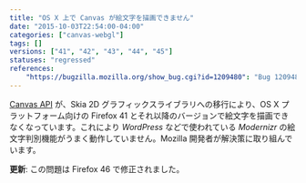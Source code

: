 ```yaml
---
title: "OS X 上で Canvas が絵文字を描画できません"
date: "2015-10-03T22:54:00-04:00"
categories: ["canvas-webgl"]
tags: []
versions: ["41", "42", "43", "44", "45"]
statuses: "regressed"
references:
    "https://bugzilla.mozilla.org/show_bug.cgi?id=1209480": "Bug 1209480 - Canvas no longer able to render emojis (caused by switch to Skia)"
---
```

[Canvas API](https://developer.mozilla.org/ja/docs/Web/API/Canvas_API) が、Skia 2D グラフィックスライブラリへの移行により、OS X プラットフォーム向けの Firefox 41 とそれ以降のバージョンで絵文字を描画できなくなっています。これにより *WordPress* などで使われている *Modernizr* の絵文字判別機能がうまく動作していません。Mozilla 開発者が解決策に取り組んでいます。

**更新**: この問題は Firefox 46 で修正されました。
